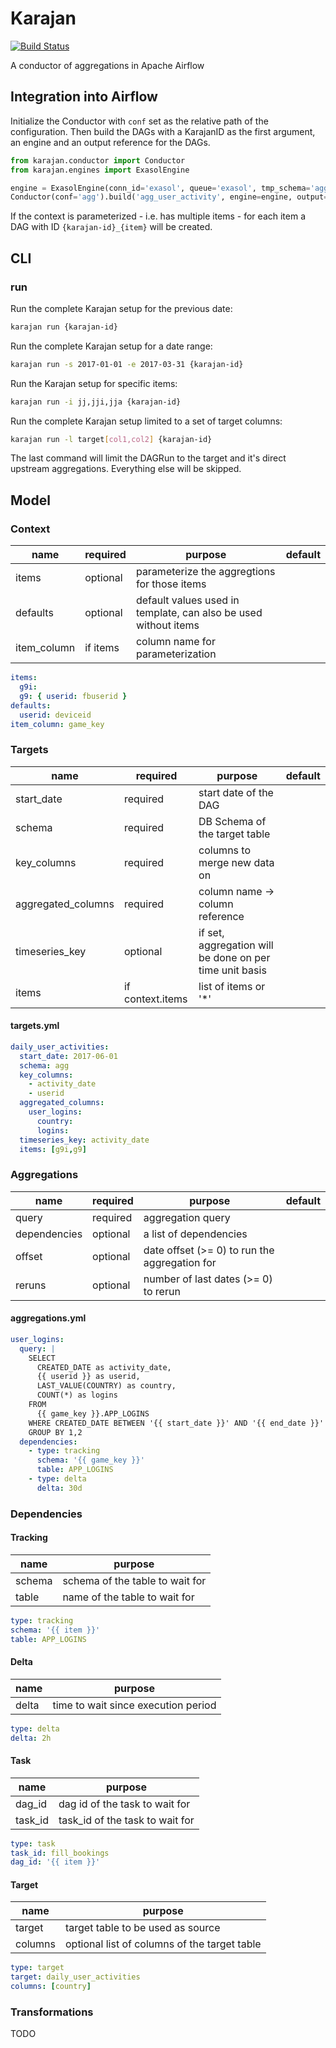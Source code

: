 # Karajan

[![Build Status](https://travis-ci.com/m1racoli/karajan.svg?branch=master)](https://travis-ci.com/m1racoli/karajan)

A conductor of aggregations in Apache Airflow

## Integration into Airflow

Initialize the Conductor with `conf` set as the relative path of the configuration.
Then build the DAGs with a KarajanID as the first argument, an engine and an output reference for the DAGs.

```python
from karajan.conductor import Conductor
from karajan.engines import ExasolEngine

engine = ExasolEngine(conn_id='exasol', queue='exasol', tmp_schema='agg_tmp')
Conductor(conf='agg').build('agg_user_activity', engine=engine, output=globals())
```

If the context is parameterized - i.e. has multiple items - for each item a DAG with ID `{karajan-id}_{item}` will be created.

## CLI

### run

Run the complete Karajan setup for the previous date:
```bash
karajan run {karajan-id}
```
Run the complete Karajan setup for a date range:
```bash
karajan run -s 2017-01-01 -e 2017-03-31 {karajan-id}
```
Run the Karajan setup for specific items:
```bash
karajan run -i jj,jji,jja {karajan-id}
```
Run the complete Karajan setup limited to a set of target columns:
```bash
karajan run -l target[col1,col2] {karajan-id}
```
The last command will limit the DAGRun to the target and it's direct upstream aggregations. Everything else will be skipped.

## Model

### Context

| name | required | purpose | default |
| ---- | -------- | ------- | ------- |
| items | optional | parameterize the aggregtions for those items |
| defaults | optional | default values used in template, can also be used without items |
| item_column | if items | column name for parameterization |

```yaml
items:
  g9i:
  g9: { userid: fbuserid }
defaults:
  userid: deviceid
item_column: game_key
```

### Targets

| name | required | purpose | default |
| ---- | -------- | ------- | ------- |
| start_date | required | start date of the DAG |
| schema | required | DB Schema of the target table |
| key_columns | required | columns to merge new data on |
| aggregated_columns | required | column name -> column reference | 
| timeseries_key | optional | if set, aggregation will be done on per time unit basis |
| items | if context.items | list of items or '*' |

#### targets.yml
```yaml
daily_user_activities:
  start_date: 2017-06-01
  schema: agg
  key_columns:
    - activity_date
    - userid
  aggregated_columns:
    user_logins:
      country:
      logins:
  timeseries_key: activity_date
  items: [g9i,g9]
```

### Aggregations

| name | required | purpose | default |
| ---- | -------- | ------- | ------- |
| query | required | aggregation query |
| dependencies | optional | a list of dependencies |
| offset | optional | date offset (>= 0) to run the aggregation for |
| reruns | optional | number of last dates (>= 0) to rerun |

#### aggregations.yml
```yaml
user_logins:
  query: |
    SELECT
      CREATED_DATE as activity_date,
      {{ userid }} as userid,
      LAST_VALUE(COUNTRY) as country,
      COUNT(*) as logins
    FROM
      {{ game_key }}.APP_LOGINS
    WHERE CREATED_DATE BETWEEN '{{ start_date }}' AND '{{ end_date }}'
    GROUP BY 1,2
  dependencies:
    - type: tracking
      schema: '{{ game_key }}'
      table: APP_LOGINS
    - type: delta
      delta: 30d
```

### Dependencies

#### Tracking

| name | purpose |
| ---- | ------- |
| schema | schema of the table to wait for |
| table | name of the table to wait for |

```yaml
type: tracking
schema: '{{ item }}'
table: APP_LOGINS
```

#### Delta

| name | purpose |
| ---- | ------- |
| delta | time to wait since execution period |

```yaml
type: delta
delta: 2h
```

#### Task

| name | purpose |
| ---- | ------- |
| dag_id | dag id of the task to wait for |
| task_id | task_id of the task to wait for |

```yaml
type: task
task_id: fill_bookings
dag_id: '{{ item }}'
```


#### Target

| name | purpose |
| ---- | ------- |
| target | target table to be used as source |
| columns | optional list of columns of the target table |

```yaml
type: target
target: daily_user_activities
columns: [country]
```

### Transformations

TODO
